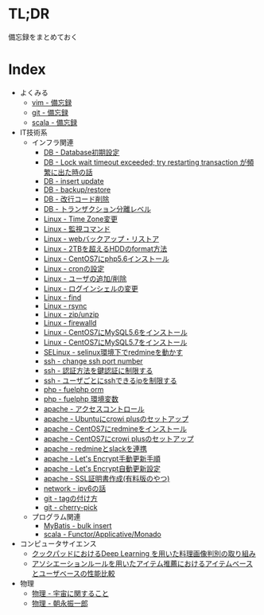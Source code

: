 # TL;DR

備忘録をまとめておく




# Index

* よくみる
    * [vim - 備忘録](tech/vim.md)     
    * [git - 備忘録](tech/git.md)
    * [scala - 備忘録](tech/scala.md)
* IT技術系
    * インフラ関連
        * [DB - Database初期設定](tech/db_01.md)
        * [DB - Lock wait timeout exceeded; try restarting transaction が頻繁に出た時の話](tech/db_02.md)    
        * [DB - insert update](tech/db_03.md)    
        * [DB - backup/restore](tech/db_04.md)    
        * [DB - 改行コード削除](tech/db_05.md)    
        * [DB - トランザクション分離レベル](tech/db_06.md)    
        * [Linux - Time Zone変更](tech/linux_01.md)    
        * [Linux - 監視コマンド](tech/linux_05.md)    
        * [Linux - webバックアップ・リストア](tech/linux_06.md)    
        * [Linux - 2TBを超えるHDDのformat方法](tech/linux_02.md)    
        * [Linux - CentOS7にphp5.6インストール](tech/linux_03.md)
        * [Linux - cronの設定](tech/linux_04.md)    
        * [Linux - ユーザの追加/削除](tech/linux_07.md)    
        * [Linux - ログインシェルの変更](tech/linux_08.md)    
        * [Linux - find](tech/linux_09.md)    
        * [Linux - rsync](tech/linux_10.md)    
        * [Linux - zip/unzip](tech/linux_11.md)    
        * [Linux - firewalld](tech/linux_12.md)    
        * [Linux - CentOS7にMySQL5.6をインストール](tech/linux_13.md)    
        * [Linux - CentOS7にMySQL5.7をインストール](tech/linux_14.md)    
        * [SELinux - selinux環境下でredmineを動かす](tech/selinux_01.md)
        * [ssh - change ssh port number](tech/ssh_01.md)    
        * [ssh - 認証方法を鍵認証に制限する](tech/ssh_02.md)    
        * [ssh - ユーザごとにsshできるipを制限する](tech/ssh_03.md)    
        * [php - fuelphp orm](tech/php_01.md)
        * [php - fuelphp 環境変数](tech/php_02.md)
        * [apache - アクセスコントロール](tech/apache_05.md)
        * [apache - Ubuntuにcrowi plusのセットアップ](tech/apache_01.md)
        * [apache - CentOS7にredmineをインストール](tech/apache_07.md)
        * [apache - CentOS7にcrowi plusのセットアップ](tech/apache_08.md)
        * [apache - redmineとslackを連携](tech/apache_06.md)
        * [apache - Let's Encrypt手動更新手順](tech/apache_03.md)
        * [apache - Let's Encrypt自動更新設定](tech/apache_04.md)
        * [apache - SSL証明書作成(有料版のやつ)](tech/apache_02.md)    
        * [network - ipv6の話](tech/net_01.md)
        * [git - tagの付け方](tech/git_02.md)    
        * [git - cherry-pick](tech/git_03.md)    
    * プログラム関連
        * [MyBatis - bulk insert](tech/mybatis_01.md)
        * [scala - Functor/Applicative/Monado](tech/scala.md)
* コンピュータサイエンス
    * [クックパッドにおけるDeep Learning を用いた料理画像判別の取り組み](science/cs_01.md)
    * [アソシエーションルールを用いたアイテム推薦におけるアイテムベースとユーザベースの性能比較](science/cs_02.md)
* 物理
    * [物理 - 宇宙に関すること](science/physhics_01.md)
    * [物理 - 朝永振一郎](science/physhics_02.md)
      
   
     